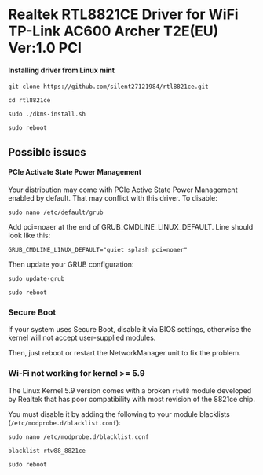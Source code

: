 # Realtek RTL8821CE Driver for WiFi TP-Link AC600 Archer T2E(EU) Ver:1.0 PCI

#### Installing driver from Linux mint

```
git clone https://github.com/silent27121984/rtl8821ce.git
```
```
cd rtl8821ce
```
```
sudo ./dkms-install.sh
```
```
sudo reboot
```
## Possible issues

#### PCIe Activate State Power Management
Your distribution may come with PCIe Active State Power Management enabled by default. That may conflict with this driver. To disable:

```
sudo nano /etc/default/grub
```
Add pci=noaer at the end of GRUB_CMDLINE_LINUX_DEFAULT. Line should look like this:

```
GRUB_CMDLINE_LINUX_DEFAULT="quiet splash pci=noaer"
```

Then update your GRUB configuration:
```
sudo update-grub
```
```
sudo reboot
```
### Secure Boot

If your system uses Secure Boot, disable it via BIOS settings, otherwise the kernel will not accept user-supplied modules.

Then, just reboot or restart the NetworkManager unit to fix the problem.

### Wi-Fi not working for kernel >= 5.9
The Linux Kernel 5.9 version comes with a broken `rtw88` module developed by Realtek that has poor compatibility with most revision of the 8821ce chip.

You must disable it by adding the following to your module blacklists (`/etc/modprobe.d/blacklist.conf`):
```
sudo nano /etc/modprobe.d/blacklist.conf
```
```
blacklist rtw88_8821ce
```
```
sudo reboot
```

